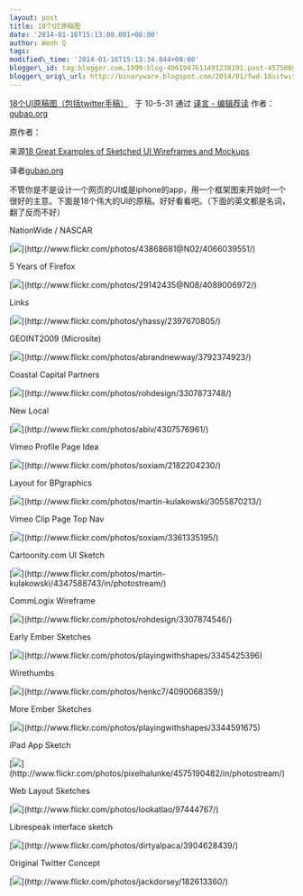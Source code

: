 ```yaml
--- 
layout: post 
title: 18个UI原稿图 
date: '2014-01-16T15:13:00.001+08:00' 
author: Wenh Q
tags:
modified\_time: '2014-01-16T15:13:34.844+08:00' 
blogger\_id: tag:blogger.com,1999:blog-4961947611491238191.post-4575069530630614098
blogger\_orig\_url: http://binaryware.blogspot.com/2014/01/fwd-18uitwitter.html
---
```

[18个UI原稿图（包括twitter手稿）](http://article.yeeyan.org/view/155491/108181) 
 于 10-5-31 通过 [译言 - 编辑荐读](http://www.yeeyan.org/)
作者：[gubao.org](http://gubao.org/)



原作者：

来源[18 Great Examples of Sketched UI Wireframes and
Mockups](http://webdesignledger.com/inspiration/18-great-examples-of-sketched-ui-wireframes-and-mockups)

译者[gubao.org](http://space.yeeyan.org/u/155491)



不管你是不是设计一个网页的UI或是iphone的app，用一个框架图来开始时一个很好的主意。下面是18个伟大的UI的原稿。好好看看吧。（下面的英文都是名词，翻了反而不好）







NationWide / NASCAR



[![](https://images-blogger-opensocial.googleusercontent.com/gadgets/proxy?url=http%3A%2F%2Fwebdesignledger.com%2Fwp-content%2Fuploads%2F2010%2F05%2Fsketched_wireframes_1.jpg&container=blogger&gadget=a&rewriteMime=image%2F*)](http://www.flickr.com/photos/43868681@N02/4066039551/)

5 Years of Firefox



[![](https://images-blogger-opensocial.googleusercontent.com/gadgets/proxy?url=http%3A%2F%2Fwebdesignledger.com%2Fwp-content%2Fuploads%2F2010%2F05%2Fsketched_wireframes_2.jpg&container=blogger&gadget=a&rewriteMime=image%2F*)](http://www.flickr.com/photos/29142435@N08/4089006972/)

Links



[![](https://images-blogger-opensocial.googleusercontent.com/gadgets/proxy?url=http%3A%2F%2Fwebdesignledger.com%2Fwp-content%2Fuploads%2F2010%2F05%2Fsketched_wireframes_3.jpg&container=blogger&gadget=a&rewriteMime=image%2F*)](http://www.flickr.com/photos/yhassy/2397670805/)

GEOINT2009 (Microsite)



[![](https://images-blogger-opensocial.googleusercontent.com/gadgets/proxy?url=http%3A%2F%2Fwebdesignledger.com%2Fwp-content%2Fuploads%2F2010%2F05%2Fsketched_wireframes_4.jpg&container=blogger&gadget=a&rewriteMime=image%2F*)](http://www.flickr.com/photos/abrandnewway/3792374923/)

Coastal Capital Partners



[![](https://images-blogger-opensocial.googleusercontent.com/gadgets/proxy?url=http%3A%2F%2Fwebdesignledger.com%2Fwp-content%2Fuploads%2F2010%2F05%2Fsketched_wireframes_5.jpg&container=blogger&gadget=a&rewriteMime=image%2F*)](http://www.flickr.com/photos/rohdesign/3307873748/)

New Local



[![](https://images-blogger-opensocial.googleusercontent.com/gadgets/proxy?url=http%3A%2F%2Fwebdesignledger.com%2Fwp-content%2Fuploads%2F2010%2F05%2Fsketched_wireframes_6.jpg&container=blogger&gadget=a&rewriteMime=image%2F*)](http://www.flickr.com/photos/abiv/4307576961/)

Vimeo Profile Page Idea



[![](https://images-blogger-opensocial.googleusercontent.com/gadgets/proxy?url=http%3A%2F%2Fwebdesignledger.com%2Fwp-content%2Fuploads%2F2010%2F05%2Fsketched_wireframes_7.jpg&container=blogger&gadget=a&rewriteMime=image%2F*)](http://www.flickr.com/photos/soxiam/2182204230/)

Layout for BPgraphics



[![](https://images-blogger-opensocial.googleusercontent.com/gadgets/proxy?url=http%3A%2F%2Fwebdesignledger.com%2Fwp-content%2Fuploads%2F2010%2F05%2Fsketched_wireframes_8.jpg&container=blogger&gadget=a&rewriteMime=image%2F*)](http://www.flickr.com/photos/martin-kulakowski/3055870213/)

Vimeo Clip Page Top Nav



[![](https://images-blogger-opensocial.googleusercontent.com/gadgets/proxy?url=http%3A%2F%2Fwebdesignledger.com%2Fwp-content%2Fuploads%2F2010%2F05%2Fsketched_wireframes_9.jpg&container=blogger&gadget=a&rewriteMime=image%2F*)](http://www.flickr.com/photos/soxiam/3361335195/)

Cartoonity.com UI Sketch



[![](https://images-blogger-opensocial.googleusercontent.com/gadgets/proxy?url=http%3A%2F%2Fwebdesignledger.com%2Fwp-content%2Fuploads%2F2010%2F05%2Fsketched_wireframes_10.jpg&container=blogger&gadget=a&rewriteMime=image%2F*)](http://www.flickr.com/photos/martin-kulakowski/4347588743/in/photostream/)

CommLogix Wireframe



[![](https://images-blogger-opensocial.googleusercontent.com/gadgets/proxy?url=http%3A%2F%2Fwebdesignledger.com%2Fwp-content%2Fuploads%2F2010%2F05%2Fsketched_wireframes_11.jpg&container=blogger&gadget=a&rewriteMime=image%2F*)](http://www.flickr.com/photos/rohdesign/3307874546/)

Early Ember Sketches



[![](https://images-blogger-opensocial.googleusercontent.com/gadgets/proxy?url=http%3A%2F%2Fwebdesignledger.com%2Fwp-content%2Fuploads%2F2010%2F05%2Fsketched_wireframes_12.jpg&container=blogger&gadget=a&rewriteMime=image%2F*)](http://www.flickr.com/photos/playingwithshapes/3345425396)

Wirethumbs



[![](https://images-blogger-opensocial.googleusercontent.com/gadgets/proxy?url=http%3A%2F%2Fwebdesignledger.com%2Fwp-content%2Fuploads%2F2010%2F05%2Fsketched_wireframes_13.jpg&container=blogger&gadget=a&rewriteMime=image%2F*)](http://www.flickr.com/photos/henkc7/4090068359/)

More Ember Sketches



[![](https://images-blogger-opensocial.googleusercontent.com/gadgets/proxy?url=http%3A%2F%2Fwebdesignledger.com%2Fwp-content%2Fuploads%2F2010%2F05%2Fsketched_wireframes_14.jpg&container=blogger&gadget=a&rewriteMime=image%2F*)](http://www.flickr.com/photos/playingwithshapes/3344591675)

iPad App Sketch



[![](https://images-blogger-opensocial.googleusercontent.com/gadgets/proxy?url=http%3A%2F%2Fwebdesignledger.com%2Fwp-content%2Fuploads%2F2010%2F05%2Fsketched_wireframes_15.jpg&container=blogger&gadget=a&rewriteMime=image%2F*)](http://www.flickr.com/photos/pixelhalunke/4575190482/in/photostream/)

Web Layout Sketches



[![](https://images-blogger-opensocial.googleusercontent.com/gadgets/proxy?url=http%3A%2F%2Fwebdesignledger.com%2Fwp-content%2Fuploads%2F2010%2F05%2Fsketched_wireframes_16.jpg&container=blogger&gadget=a&rewriteMime=image%2F*)](http://www.flickr.com/photos/lookatlao/97444767/)

Librespeak interface sketch



[![](https://images-blogger-opensocial.googleusercontent.com/gadgets/proxy?url=http%3A%2F%2Fwebdesignledger.com%2Fwp-content%2Fuploads%2F2010%2F05%2Fsketched_wireframes_17.jpg&container=blogger&gadget=a&rewriteMime=image%2F*)](http://www.flickr.com/photos/dirtyalpaca/3904628439/)

Original Twitter Concept



[![](https://images-blogger-opensocial.googleusercontent.com/gadgets/proxy?url=http%3A%2F%2Fwebdesignledger.com%2Fwp-content%2Fuploads%2F2010%2F05%2Fsketched_wireframes_18.jpg&container=blogger&gadget=a&rewriteMime=image%2F*)](http://www.flickr.com/photos/jackdorsey/182613360/)
